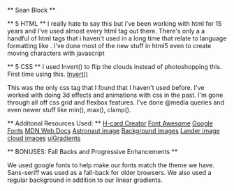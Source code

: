 ** Sean Block **

** 5 HTML **
I really hate to say this but i've been working with html for 15 years and I've used almost every html tag out there.  There's only a a handful of html tags that i haven't used in a long time that relate to language formatting like <ruby>.  I've done most of the new stuff in html5 even <canvas> to create moving characters with javascript

** 5 CSS **
I used Invert() to flip the clouds instead of photoshopping this.  First time using this.
[Invert()](https://developer.mozilla.org/en-US/docs/Web/CSS/filter-function/invert())

This was the only css tag that I found that I haven't used before.  I've worked with doing 3d effects and animations with css in the past. I'm gone through all off css grid and flexbox features.  I've done @media queries and even newer stuff like min(), max(), clamp().

** Additonal Resources Used: **
[H-card Creator](http://microformats.org/code/hcard/creator)
[Font Awesome](https://fontawesome.com/)
[Google Fonts](https://fonts.google.com/)
[MDN Web Docs](https://developer.mozilla.org/en-US/)
[Astronaut image](https://favpng.com/png_view/astronaut-animal-astronaut-cartoon-png/ZAg4gsYR)
[Background images](https://www.gamedevmarket.net/asset/alien-planet-scene-creation-pack/)
[Lander image](https://www.vhv.rs/viewpic/hwooRTR_spaceship-clipart-png-png-download-cartoon-lunar-lander/)
[cloud images](https://www.etsy.com/listing/1059449840/clouds-bundle-svg-cloud-cut-file-clouds?ga_order=most_relevant&ga_search_type=all&ga_view_type=gallery&ga_search_query=cloud+pngs&ref=sr_gallery-1-3&organic_search_click=1&pro=1)
[uiGradients](https://uigradients.com/)


** BONUSES: Fall Backs and Progressive Enhancements **

We used google fonts to help make our fonts match the theme we have.  Sans-seriff was used as a fall-back for older browsers.  We also used a regular background in addition to our linear gradients.  